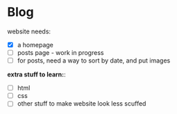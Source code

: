 # Blog 

website needs:

- [x] a homepage
- [ ] posts page - work in progress
- [ ] for posts, need a way to sort by date, and put images

**extra stuff to learn:**: 
- [ ] html
- [ ] css
- [ ] other stuff to make website look less scuffed
